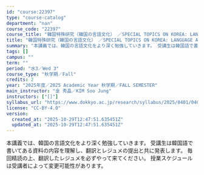 ```yaml
---
id: "course:22397"
type: "course-catalog"
department: "nan"
course_code: "22397"
course_title: "韓国特殊研究（韓国の言語文化） ／SPECIAL TOPICS ON KOREA: LANGUAGE AND CULTURE"
title: "韓国特殊研究（韓国の言語文化） ／SPECIAL TOPICS ON KOREA: LANGUAGE AND CULTURE"
summary: "本講義では、韓国の言語文化をより深く勉強していきます。 受講生は韓国語で書いてある資料の内容を理解し、翻訳とレジュメの提出と共に発表します。 毎回精読の上、翻訳したレジュメを必ずやって来てください。 授業スケジュールは受講者によって変更可能…"
tags: []
campus: ""
term: ""
period: "水3／Wed 3"
course_type: "秋学期／Fall"
credits: 2
year: "2025年度／2025 Academic Year 秋学期／FALL SEMESTER"
main_instructor: "金 秀晶／KIM Soo Jung"
instructors: ["[]"]
syllabus_url: "https://www.dokkyo.ac.jp/research/syllabus/2025/0401/0401_22397_ja_JP.html"
license: "CC-BY-4.0"
version:
  created_at: "2025-10-29T12:47:51.635451Z"
  updated_at: "2025-10-29T12:47:51.635451Z"
---
```

本講義では、韓国の言語文化をより深く勉強していきます。 受講生は韓国語で書いてある資料の内容を理解し、翻訳とレジュメの提出と共に発表します。 毎回精読の上、翻訳したレジュメを必ずやって来てください。 授業スケジュールは受講者によって変更可能性があります。

